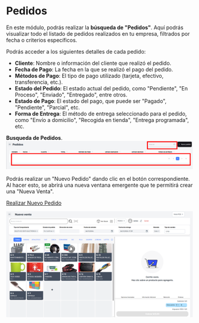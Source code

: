 # Pedidos

En este módulo, podrás realizar la **búsqueda de "Pedidos"**. Aquí podrás visualizar todo el listado de pedidos realizados en tu empresa, filtrados por fecha o criterios específicos.

Podrás acceder a los siguientes detalles de cada pedido:

- **Cliente**: Nombre o información del cliente que realizó el pedido.
- **Fecha de Pago**: La fecha en la que se realizó el pago del pedido.
- **Métodos de Pago**: El tipo de pago utilizado (tarjeta, efectivo, transferencia, etc.).
- **Estado del Pedido**: El estado actual del pedido, como "Pendiente", "En Proceso", "Enviado", "Entregado", entre otros.
- **Estado de Pago**: El estado del pago, que puede ser "Pagado", "Pendiente", "Parcial", etc.
- **Forma de Entrega**: El método de entrega seleccionado para el pedido, como "Envío a domicilio", "Recogida en tienda", "Entrega programada", etc.

**Busqueda de Pedidos**.
![pedidos](./img/pedidos.png)

Podrás realizar un "Nuevo Pedido" dando clic en el botón correspondiente. Al hacer esto, se abrirá una nueva ventana emergente que te permitirá crear una "Nueva Venta".

[Realizar Nuevo Pedido](./a_nuevaventa.md)

![ventaa](./img/ventaa.png)

